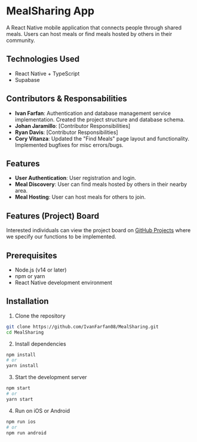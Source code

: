 # MealSharing App

A React Native mobile application that connects people through shared meals. Users can host meals or find meals hosted by others in their community. 

## Technologies Used

- React Native + TypeScript
- Supabase

## Contributors & Responsabilities

- **Ivan Farfan**: Authentication and database management service implementation. Created the project structure and database schema.
- **Johan Jaramillo**: [Contributor Responsibilities]
- **Ryan Davis**: [Contributor Responsibilities]
- **Cory Vitanza**: Updated the "Find Meals" page layout and functionality. Implemented bugfixes for misc errors/bugs.

## Features

- **User Authentication**: User registration and login.
- **Meal Discovery**: User can find meals hosted by others in their nearby area.
- **Meal Hosting**: User can host meals for others to join.

## Features (Project) Board

Interested individuals can view the project board on [GitHub Projects](https://github.com/users/IvanFarfan08/projects/5) where we specify our functions to be implemented.

## Prerequisites

- Node.js (v14 or later)
- npm or yarn
- React Native development environment

## Installation

1. Clone the repository
```bash
git clone https://github.com/IvanFarfan08/MealSharing.git
cd MealSharing
```

2. Install dependencies
```bash
npm install
# or
yarn install
```

3. Start the development server
```bash
npm start
# or
yarn start
```

4. Run on iOS or Android
```bash
npm run ios
# or
npm run android
```
